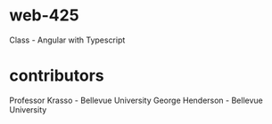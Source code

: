 # web-425
Class - Angular with Typescript

# contributors
Professor Krasso - Bellevue University
George Henderson - Bellevue University
